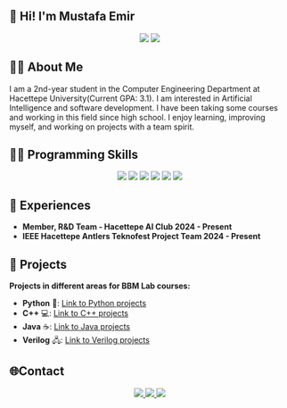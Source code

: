 ## 👋 Hi! I'm Mustafa Emir


<p align="center">
  <img src="https://img.shields.io/badge/Computer%20Engineering%20Student-%2300599C.svg?style=for-the-badge&logoColor=white"/>
  <img src="https://img.shields.io/badge/Hacettepe%20University-%23A6192E.svg?style=for-the-badge&logoColor=white"/>
</p>


## 👨‍💻 About Me

I am a 2nd-year student in the Computer Engineering Department at Hacettepe University(Current GPA: 3.1). I am interested in Artificial Intelligence and software development. I have been taking some courses and working in this field since high school. I enjoy learning, improving myself, and working on projects with a team spirit.



## 💪🤖 Programming Skills

<p align="center">
  <img src="https://img.shields.io/badge/Python-%2314354C.svg?style=for-the-badge&logo=python&logoColor=white"/>
  <img src="https://img.shields.io/badge/Java-%23F7A800.svg?style=for-the-badge&logo=java&logoColor=white"/>
  <img src="https://img.shields.io/badge/C%2B%2B-%2300599C.svg?style=for-the-badge&logo=c%2B%2B&logoColor=white"/>
  <img src="https://img.shields.io/badge/C-%2300599C.svg?style=for-the-badge&logo=c&logoColor=white"/>
  <img src="https://img.shields.io/badge/Arduino-%23A6C400.svg?style=for-the-badge&logo=arduino&logoColor=white"/>
  <img src="https://img.shields.io/badge/Linux-%23FCC624.svg?style=for-the-badge&logo=linux&logoColor=black"/>
</p>

## 💼 Experiences

- **Member, R&D Team - Hacettepe AI Club 2024 - Present**
- **IEEE Hacettepe Antlers Teknofest Project Team 2024 - Present**


## 🔣 Projects

**Projects in different areas for BBM Lab courses:**

- **Python** 🐍: [Link to Python projects](https://github.com/mustafaemirtezcan/BBM103)
- **C++** 💻: [Link to C++ projects](URL)
- **Java** ☕: [Link to Java projects](https://github.com/mustafaemirtezcan/BBM104)
- **Verilog** 🖧: [Link to Verilog projects](URL)


## 🌐Contact
<p align="center">
  <a href="https://www.linkedin.com/in/mustafaemirtezcan" target="_blank">
    <img src="https://img.shields.io/badge/LinkedIn-%230A66C2.svg?style=for-the-badge&logo=linkedin&logoColor=white"/>
  </a>
  <a href="mailto:mustafaemrtezcan@gmail.com" target="_blank">
    <img src="https://img.shields.io/badge/Gmail-%23D14836.svg?style=for-the-badge&logo=gmail&logoColor=white"/>
  </a>
  <a href="https://github.com/mustafaemirtezcan" target="_blank">
    <img src="https://img.shields.io/badge/GitHub-%23121011.svg?style=for-the-badge&logo=github&logoColor=white"/>
  </a>
</p>







<!--
**mustafaemirtezcan/mustafaemirtezcan** is a ✨ _special_ ✨ repository because its `README.md` (this file) appears on your GitHub profile.

Here are some ideas to get you started:

- 🔭 I’m currently working on ...
- 🌱 I’m currently learning ...
- 👯 I’m looking to collaborate on ...
- 🤔 I’m looking for help with ...
- 💬 Ask me about ...
- 📫 How to reach me: ...
- 😄 Pronouns: ...
- ⚡ Fun fact: ...
-->
